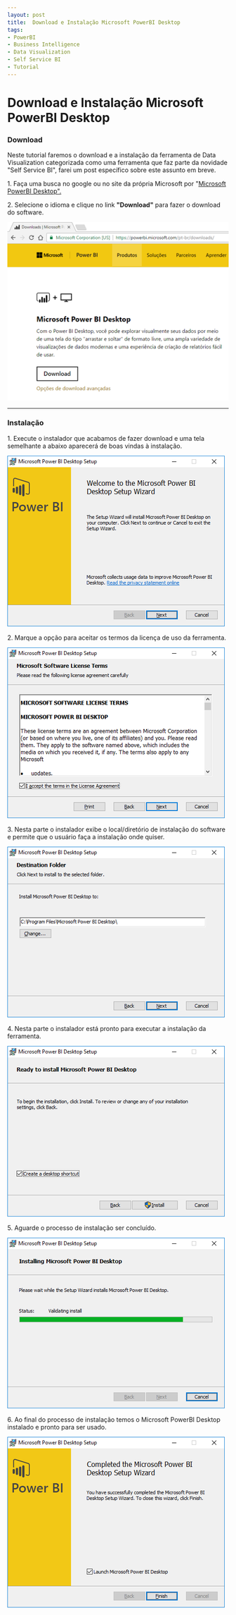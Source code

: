 ```yaml
---
layout: post
title:  Download e Instalação Microsoft PowerBI Desktop
tags:
- PowerBI
- Business Intelligence
- Data Visualization
- Self Service BI
- Tutorial
---
```


<h1 id="heading1">Download e Instalação Microsoft PowerBI Desktop</h1>

<h3 id="heading3">Download</h3>

<p>Neste tutorial faremos o download e a instalação da ferramenta de Data Visualization categorizada como uma ferramenta que faz parte da novidade "Self Service BI", farei um post específico sobre este assunto em breve.</p>

<p>1. Faça uma busca no google ou no site da própria Microsoft por "<a href="https://powerbi.microsoft.com/pt-br/downloads/">Microsoft PowerBI Desktop".</a></p>

<p>2. Selecione o idioma e clique no link <strong>"Download"</strong> para fazer o download do software. </p>

<p><img src="https://raw.githubusercontent.com/mateusblopes/mateusblopes.github.io/master/_posts/img/PowerBI1.png" alt="PowerBI Desktop - Download PowerBI Desktop" /></p>

<hr/>

<h3 id="heading3">Instalação</h3>

<p>1. Execute o instalador que acabamos de fazer download e uma tela semelhante a abaixo aparecerá de boas vindas à instalação.</p>

<p><img src="https://raw.githubusercontent.com/mateusblopes/mateusblopes.github.io/master/_posts/img/PowerBI2.png" alt="Power BI - Boas vindas a instalação" /></p>

<p>2. Marque a opção para aceitar os termos da licença de uso da ferramenta.</p>

<p><img src="https://raw.githubusercontent.com/mateusblopes/mateusblopes.github.io/master/_posts/img/PowerBI3.png" alt="Power BI - Licença de Uso" /></p>

<p>3. Nesta parte o instalador exibe o local/diretório de instalação do software e permite que o usuário faça a instalação onde quiser.</p>

<p><img src="https://raw.githubusercontent.com/mateusblopes/mateusblopes.github.io/master/_posts/img/PowerBI4.png" alt="Power BI - Diretório de instalação" /></p>

<p>4. Nesta parte o instalador está pronto para executar a instalação da ferramenta.</p>

<p><img src="https://raw.githubusercontent.com/mateusblopes/mateusblopes.github.io/master/_posts/img/PowerBI5.png" alt="Power BI - Pronto para instalação" /></p>

<p>5. Aguarde o processo de instalação ser concluído.</p>

<p><img src="https://raw.githubusercontent.com/mateusblopes/mateusblopes.github.io/master/_posts/img/PowerBI6.png" alt="Power BI - Processo de Instalação" /></p>

<p>6. Ao final do processo de instalação temos o Microsoft PowerBI Desktop instalado e pronto para ser usado.</p>

<p><img src="https://raw.githubusercontent.com/mateusblopes/mateusblopes.github.io/master/_posts/img/PowerBI7.png" alt="Power BI - Instalação Concluída" /></p>